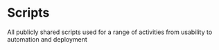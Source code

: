 # Scripts
All publicly shared scripts used for a range of activities from usability to automation and deployment
